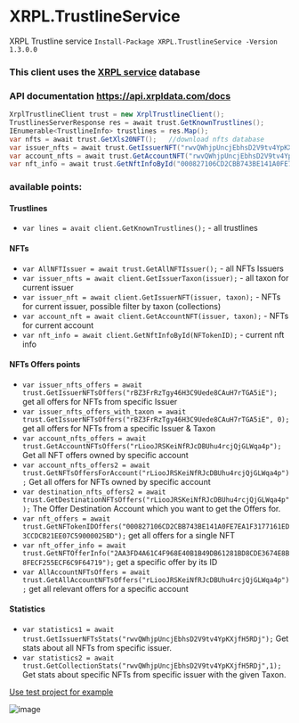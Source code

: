 # XRPL.TrustlineService
XRPL Trustline service
```Install-Package XRPL.TrustlineService -Version 1.3.0.0```

### This client uses the [XRPL service](https://xrpl.services) database 
### API documentation https://api.xrpldata.com/docs
```C#
XrplTrustlineClient trust = new XrplTrustlineClient();                             //create client
TrustlinesServerResponse res = await trust.GetKnownTrustlines();                       //download tustlines
IEnumerable<TrustlineInfo> trustlines = res.Map();                                 // Map to IEnumerable<TrustlineInfo>
var nfts = await trust.GetXls20NFT();   //download nfts database
var issuer_nfts = await trust.GetIssuerNFT("rwvQWhjpUncjEbhsD2V9tv4YpKXjfH5RDj");  //download issuer nfts
var account_nfts = await trust.GetAccountNFT("rwvQWhjpUncjEbhsD2V9tv4YpKXjfH5RDj");  //download account nfts
var nft_info = await trust.GetNftInfoById("000827106CD2CBB743BE141A0FE7EA1F3177161ED3CCDCB21EE07C59000025BD");  //download nft info
```

### available points:

#### Trustlines
* `var lines = avait client.GetKnownTrustlines();` - all trustlines

#### NFTs
* `var AllNFTIssuer = await trust.GetAllNFTIssuer();` - all NFTs Issuers
* `var issuer_nfts = await client.GetIssuerTaxon(issuer);` - all taxon for current issuer
* `var issuer_nft = await client.GetIssuerNFT(issuer, taxon);` - NFTs for current issuer, possible filter by taxon (collections)
* `var account_nft = await client.GetAccountNFT(issuer, taxon);` - NFTs for current account
* `var nft_info = await client.GetNftInfoById(NFTokenID);` - current nft info

#### NFTs Offers points
* `var issuer_nfts_offers = await trust.GetIssuerNFTsOffers("rBZ3FrRzTgy46H3C9Uede8CAuH7rTGA5iE");` get all offers for NFTs from specific Issuer
* `var issuer_nfts_offers_with_taxon = await trust.GetIssuerNFTsOffers("rBZ3FrRzTgy46H3C9Uede8CAuH7rTGA5iE", 0);` get all offers for NFTs from a specific Issuer & Taxon
* `var account_nfts_offers = await trust.GetAccountNFTsOffers("rLiooJRSKeiNfRJcDBUhu4rcjQjGLWqa4p");` Get all NFT offers owned by specific account
* `var account_nfts_offers2 = await trust.GetNFTsOffersForAccount("rLiooJRSKeiNfRJcDBUhu4rcjQjGLWqa4p");` Get all offers for NFTs owned by specific account
* `var destination_nfts_offers2 = await trust.GetDestinationNFTsOffers("rLiooJRSKeiNfRJcDBUhu4rcjQjGLWqa4p");` The Offer Destination Account which you want to get the Offers for.
* `var nft_offers = await trust.GetNFTokenIDOffers("000827106CD2CBB743BE141A0FE7EA1F3177161ED3CCDCB21EE07C59000025BD");` get all offers for a single NFT
* `var nft_offer_info = await trust.GetNFTOfferInfo("2AA3FD4A61C4F968E40B1B49DB61281BD8CDE3674E8B8FECF255ECF6C9F64719");` get a specific offer by its ID
* `var AllAccountNFTsOffers = await trust.GetAllAccountNFTsOffers("rLiooJRSKeiNfRJcDBUhu4rcjQjGLWqa4p");` get all relevant offers for a specific account

#### Statistics

* `var statistics1 = await trust.GetIssuerNFTsStats("rwvQWhjpUncjEbhsD2V9tv4YpKXjfH5RDj");` Get stats about all NFTs from specific issuer.
* `var statistics2 = await trust.GetCollectionStats("rwvQWhjpUncjEbhsD2V9tv4YpKXjfH5RDj",1);` Get stats about specific NFTs from specific issuer with the given Taxon.

[Use test project for example](https://github.com/Platonenkov/XRPL.TrustlineService/tree/dev/Test/ConsoleClient.Test)

![image](https://user-images.githubusercontent.com/44946855/200853929-5b77000d-f6f3-4ea0-9d0f-4cd88ce717c6.png)
